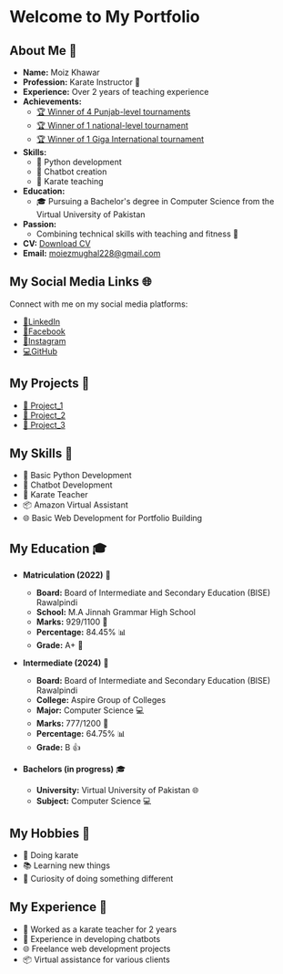 # Welcome to My Portfolio
## About Me 👋

* **Name:** Moiz Khawar  
* **Profession:** Karate Instructor 🥋  
* **Experience:** Over 2 years of teaching experience  
* **Achievements:**   
    - [🏆 Winner of 4 Punjab-level tournaments](./tournaments/punjab.md)  
    - [🏆 Winner of 1 national-level tournament]()  
    - [🏆 Winner of 1 Giga International tournament]()   
* **Skills:**  
    - 🐍 Python development  
    - 🤖 Chatbot creation  
    - 🥋 Karate teaching  
* **Education:**  
    - 🎓 Pursuing a Bachelor's degree in Computer Science from the Virtual University of Pakistan  
* **Passion:**
    - Combining technical skills with teaching and fitness 💪  
* **CV:** [Download CV](./img/mk_cv.pdf)
* **Email:** [moiezmughal228@gmail.com](mailto:moiezmughal228@gmail.com)

## **My Social Media Links** 🌐

Connect with me on my social media platforms:

* [💼LinkedIn](https://www.linkedin.com/in/moiz-khawar) 
* [📘Facebook](https://www.facebook.com/moiz.khawar.167) 
* [📸Instagram](https://www.instagram.com/moiz_mughal_1) 
* [💻GitHub](https://github.com/moizkhawar) 


## **My Projects** 🚀

* [📂 Project_1](./projects/project_1.md)
* [📂 Project_2](./projects/project_2.md)
* [📂 Project_3](./projects/project_3.md)

## **My Skills** 🌟

* 🐍 Basic Python Development  
* 🤖 Chatbot Development  
* 🥋 Karate Teacher  
* 📦 Amazon Virtual Assistant   
* 🌐 Basic Web Development for Portfolio Building  

## **My Education** 🎓

- **Matriculation (2022)** 🏫  
    - **Board:** Board of Intermediate and Secondary Education (BISE) Rawalpindi  
    - **School:** M.A Jinnah Grammar High School  
    - **Marks:** 929/1100 📝  
    - **Percentage:** 84.45% 📊  
    - **Grade:** A+ 🌟  

- **Intermediate (2024)** 🏫  
    - **Board:** Board of Intermediate and Secondary Education (BISE) Rawalpindi  
    - **College:** Aspire Group of Colleges  
    - **Major:** Computer Science 💻  
    - **Marks:** 777/1200 📝  
    - **Percentage:** 64.75% 📊  
    - **Grade:** B 👍  

- **Bachelors (in progress)** 🎓  
    - **University:** Virtual University of Pakistan 🌐  
    - **Subject:** Computer Science 💻 

    
## **My Hobbies** 🎯

* 🥋 Doing karate  
* 📚 Learning new things  
* 🤔 Curiosity of doing something different  

## **My Experience** 🌟

* 🥋 Worked as a karate teacher for 2 years  
* 🤖 Experience in developing chatbots  
* 🌐 Freelance web development projects  
* 📦 Virtual assistance for various clients  

 
